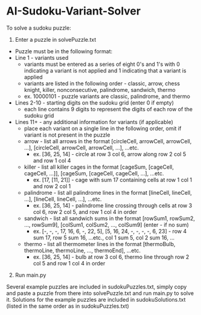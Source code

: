 # AI-Sudoku-Variant-Solver

To solve a sudoku puzzle:
1. Enter a puzzle in solvePuzzle.txt
- Puzzle must be in the following format:
- Line 1 - variants used
  - variants must be entered as a series of eight 0's and 1's with 0 indicating a variant is not applied and 1 indicating that a variant is applied
  - variants are listed in the following order - classic, arrow, chess knight, killer, nonconsecutive, palindrome, sandwich, thermo
  - ex. 10000101 - puzzle variants are classic, palindrome, and thermo
- Lines 2-10 - starting digits on the sudoku grid (enter 0 if empty)
  - each line contains 9 digits to represent the digits of each row of the sudoku grid
- Lines 11+ - any additional information for variants (if applicable)
  - place each variant on a single line in the following order, omit if variant is not present in the puzzle
  - arrow - list all arrows in the format [circleCell, arrowCell, arrowCell, ...], [circleCell, arrowCell, arrowCell, ...], ...etc.
    - ex. [36, 25, 14] - circle at row 3 col 6, arrow along row 2 col 5 and row 1 col 4
  - killer - list all killer cages in the format [cageSum, [cageCell, cageCell, ...]], [cageSum, [cageCell, cageCell, ...], ...etc.
    - ex. [17, [11, 21]] - cage with sum 17 containing cells at row 1 col 1 and row 2 col 1
  - palindrome - list all palindrome lines in the format [lineCell, lineCell, ...], [lineCell, lineCell, ...], ...etc.
    - ex. [36, 25, 14] - palindrome line crossing through cells at row 3 col 6, row 2 col 5, and row 1 col 4 in order
  - sandwich - list all sandwich sums in the format [rowSum1, rowSum2, ..., rowSum9], [colSum1, colSum2, ..., colSum9] (enter - if no sum)
    - ex. [-, -, -, 17, 16, 6, -, 22, 5], [5, 16, 24, -, -, -, -, 6, 23] - row 4 sum 17, row 5 sum 16, ...etc., col 1 sum 5, col 2 sum 16, ...
  - thermo - list all thermometer lines in the format [thermoBulb, thermoLine, thermoLine, ..., thermoEnd], ...etc.
    - ex. [36, 25, 14] - bulb at row 3 col 6, thermo line through row 2 col 5 and row 1 col 4 in order
2. Run main.py

Several example puzzles are included in sudokuPuzzles.txt, simply copy and paste a puzzle from there into solvePuzzle.txt and run main.py to solve it. Solutions for the example puzzles are included in sudokuSolutions.txt (listed in the same order as in sudokuPuzzles.txt)  
